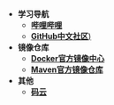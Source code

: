 - **学习导航**
    - [**哔哩哔哩**](https://www.bilibili.com/)
    - [**GitHub中文社区**)](https://www.githubs.cn/post/what-is-github)
- **镜像仓库**
    - [**Docker官方镜像中心**](https://hub.docker.com/)
    - [**Maven官方镜像仓库**](https://mvnrepository.com/)
- **其他**
    - [**码云**](https://gitee.com/)
